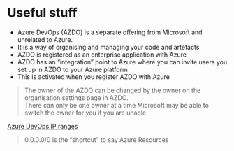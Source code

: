 # Useful stuff

- Azure DevOps (AZDO) is a separate offering from Microsoft and unrelated to Azure.
- It is a way of organising and managing your code and artefacts
- AZDO is registered as an enterprise application with Azure
- AZDO has an “integration” point to Azure where you can invite users you set up in AZDO to your Azure platform
- This is activated when you register AZDO with Azure

> The owner of the AZDO can be changed by the owner on the organisation settings page in AZDO.  
> There can only be one owner at a time
> Microsoft may be able to switch the owner for you if you are unable

[Azure DevOps IP ranges](https://www.microsoft.com/en-us/download/details.aspx?id=56519)

> 0.0.0.0/0 is the “shortcut” to say Azure Resources
